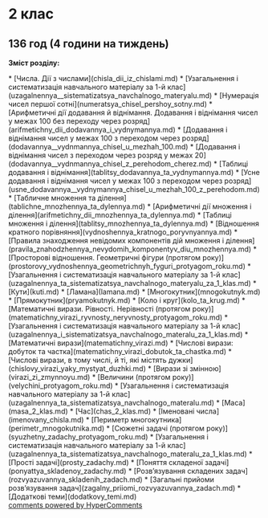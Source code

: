 <div id="hypercomments_widget" class="js-hypercomments-widget invisible"></div>

# 2 клас
136 год (4 години на тиждень)
---------------------
<p><b>Зміст розділу:</b></p>
* [Числа. Дії з числами](chisla_dii_iz_chislami.md)
   * [Узагальнення і систематизація навчального матеріалу за 1-й клас](uzagalnennya__sistematizatsya_navchalnogo_materyalu.md)
       * [Нумерація чисел першої сотні](numeratsya_chisel_pershoy_sotny.md)
       * [Арифметичні дії додавання й віднімання. Додавання і віднімання чисел у межах 100  без переходу через розряд](arifmetichny_dii_dodavannya_i_vydnymannya.md)
   * [Додавання і віднімання чисел у межах 100 з переходом через розряд](dodavannya__vydnmannya_chisel_u_mezhah_100.md)
       * [Додавання і віднімання чисел з переходом через розряд у межах 20](dodavannya__vydnmannya_chisel_z_perehodom_cherez.md)
       * [Таблиці додавання і віднімання](tablitsy_dodavannya_ta_vydnymannya.md)
       * [Усне додавання і віднімання чисел у межах 100 з переходом через розряд](usne_dodavannya__vydnymannya_chisel_u_mezhah_100_z_perehodom.md)
   * [Табличне множення та ділення](tablichne_mnozhennya_ta_dylennya.md)
       * [Арифметичні дії множення і ділення](arifmetichny_dii_mnozhennya_ta_dylennya.md)
       * [Таблиці множення і ділення](tablitsy_mnozhennya_ta_dylennya.md)
       * [Відношення кратного порівняння](vydnoshennya_kratnogo_poryvnyannya.md)
       * [Правила знаходження невідомих компонентів дій множення і ділення](pravila_znahodzhennya_nevydomih_komponentyv_diu_mnozhennya.md)
* [Просторові відношення. Геометричні фігури (протягом року)](prostorovy_vydnoshennya_geometrichnyh_fyguri_protyagom_roku.md)
   * [Узагальнення і систематизація навчального матеріалу за 1-й клас](uzagalnennya_ta_sistematizatsya_navchalnogo_materyalu_za_1_klas.md)
   * [Кути](kuti.md)
   * [Ламана](lamana.md)
   * [Многокутник](mnogokutnyk.md)
   * [Прямокутник](pryamokutnyk.md)
   * [Коло і круг](kolo_ta_krug.md)
* [Математичні вирази. Рівності. Нерівності (протягом року)](matematichny_virazi_ryvnosty_neryvnosty_protyagom_roku.md)
   * [Узагальнення і систематизація навчального матеріалу за 1-й клас](uzagalnennya_i_sistematizatsya_navchalnogo_materalu_za_1_klas.md)
   * [Математичні вирази](matematichny_virazi.md)
       * [Числові вирази: добуток та частка](matematichny_virazi_dobutok_ta_chastka.md)
       * [Числові вирази, в тому числі, й ті, які містять дужки](chislovy_virazi_yaky_mystyat_duzhki.md)
       * [Вирази зі змінною](virazi_zi_zmynnoyu.md)
* [Величини (протягом року)](velychini_protyagom_roku.md)
   * [Узагальнення і систематизація навчального матеріалу за 1-й клас](uzagalnennya_ta_sistematizatsya_navchalnogo_materalu.md)
   * [Маса](masa_2_klas.md)
   * [Час](chas_2_klas.md)
   * [Іменовані числа](imenovany_chisla.md)
   * [Периметр  многокутника](perimetr_mnogokutnika.md)
* [Сюжетні задачі  (протягом року)](syuzhetny_zadachy_protyagom_roku.md)
   * [Узагальнення і систематизація навчального матеріалу за  1-й клас](uzagalnennya_ta_sistematizatsya_navchalnogo_materalu_za_1_klas.md)
   * [Прості задачі](prosty_zadachy.md)
   * [Поняття складеної задачі](ponyattya_skladenoy_zadachy.md)
   * [Розв’язування складених задач](rozvyazuvannya_skladenih_zadach.md)
   * [Загальні прийоми розв’язування задач](zagalny_priiomi_rozvyazuvannya_zadach.md)
* [Додаткові теми](dodatkovy_temi.md)

<div class="js-hypercomments-container">
    <a href="http://hypercomments.com" class="hc-link" title="comments widget">comments powered by HyperComments</a>
</div>